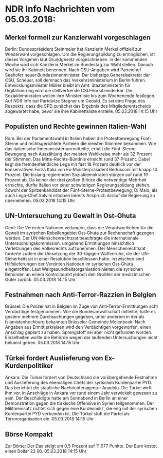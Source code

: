 # NDR Info Nachrichten vom 05.03.2018:


## Merkel formell zur Kanzlerwahl vorgeschlagen
Berlin: Bundespräsident Steinmeier hat Kanzlerin Merkel offiziell zur Wiederwahl vorgeschlagen. Um die Regierungsbildung zu ermöglichen, ist dieses Vorgehen laut Grundgesetz vorgeschrieben. In der kommenden Woche wird sich Kanzlerin Merkel im Bundestag zur Wahl stellen. Danach wird sie ihr Kabinett benennen. Nach CSU-Angaben wird Parteichef Seehofer neuer Bundesinnenminister. Der bisherige Generalsekretär der CSU, Scheuer, soll demnach das Verkehrsministerium in Berlin führen. Entwicklungsminister Müller bleibt im Amt. Staatsministerin für Digitalisierung wird die stellvertrende CSU-Vorsitzende Bär. Die Sozialdemokraten wollen ihre Ministerliste bis zum Wochenende festlegen. Auf NDR Info bat Parteivize Stegner um Geduld. Es sei eine Frage des Respekts, dass die SPD zunächst das Ergebnis des Mitgliederentscheids abgewartet habe, bevor sie ihre Kabinettsliste erstelle. 05.03.2018 14:15 Uhr 

## Populisten und Rechte gewinnen Italien-Wahl
Rom: Bei der Parlamentswahl in Italien haben die Protestbewegung Fünf-Sterne und rechtsgerichtete Parteien die meisten Stimmen bekommen. Wie das italienische Innenministerium mitteilte, erhält die Fünf-Sterne-Bewegung nach Auszählung der meisten Wahlkreise mehr als 32 Prozent der Stimmen. Das Mitte-Rechts-Bündnis erreicht rund 37 Prozent. Dabei liegt die fremdenfeindliche Lega mit fast 18 Prozent deutlich vor der konservativen Forza Italia von Ex-Ministerpräsident Berlusconi mit knapp 14 Prozent. Die bislang regierenden Sozialdemokraten stürzen auf rund 19 Prozent ab. Da keiner der drei großen Blöcke die notwendige Mehrheit erreichte, dürfte Italien vor einer schwierigen Regierungsbildung stehen. Sowohl der Spitzenkandidat der Fünf-Sterne-Protestbewegung, Di Maio, als auch Lega-Chef Salvini erhoben bereits Anspruch darauf die Regierung zu übernehmen. 05.03.2018 14:15 Uhr 

## UN-Untersuchung zu Gewalt in Ost-Ghuta
Genf: Die Vereinten Nationen verlangen, dass die Verantwortlichen für die Gewalt im syrischen Rebellengebiet Ost-Ghuta zur Rechenschaft gezogen werden. Der UN-Menschenrechtsrat beauftragte die internationale Untersuchungskommission, umgehend Ermittlungen hinsichtlich Verletzungen des Völkerrechts aufzunehmen. Der Menschenrechtsrat forderte zudem die Umsetzung der 30-tägigen Waffenruhe, die der UN-Sicherheitsrat in einer Resolution beschlossen hatte. Inzwischen sind Hilfslieferungen der Vereinten Nationen im syrischen Ost-Ghuta eingetroffen. Laut Weltgesundheitsorganisation hielten die syrischen Behörden an einem Kontrollpunkt jedoch den Großteil der medizinischen Güter zurück. 05.03.2018 14:15 Uhr 

## Festnahmen nach Anti-Terror-Razzien in Belgien
Brüssel: Die Polizei hat in Belgien im Zuge von Anti-Terror-Ermittlungen acht Verdächtige festgenommen. Wie die Bundesanwaltschaft mitteilte, hatte es gestern mehrere Durchsuchungen gegeben, unter anderem in der als Islamistenhochburg bekannten Brüsseler Gemeinde Molenbeek. Nach Angaben aus Ermittlerkreisen wird den Verdächtigen vorgeworfen, einen Anschlag geplant zu haben. Sprengstoff sei aber nicht gefunden worden. Einzelheiten wollte die Behörde wegen der laufenden Untersuchungen nicht bekannt geben. 05.03.2018 14:15 Uhr 

## Türkei fordert Auslieferung von Ex-Kurdenpolitiker
Ankara: Die Türkei fordert von Deutschland die vorübergehende Festnahme und Auslieferung des ehemaligen Chefs der syrischen Kurdenpartei PYD. Das berichtet die staatliche Nachrichtenagentur Anadolu. Die Türkei wirft ihm vor, in Anschläge in Ankara vor rund einem Jahr verwickelt gewesen zu sein. Der Beschuldigte hatte am Sonnabend in Berlin an einer Demonstration gegen die türkische Offensive in Syrien teilgenommen. Der Militäreinsatz richtet sich gegen eine Kurdenmiliz, die eng mit der syrischen Kurdenpartei PYD verbunden ist. Die Türkei stuft die Partei als Terrororganisation ein. 05.03.2018 14:15 Uhr 

## Börse Kompakt
Zur Börse: Der Dax steigt um 0,5 Prozent auf 11.977 Punkte. Der Euro kostet einen Dollar 23 00. 05.03.2018 14:15 Uhr 
